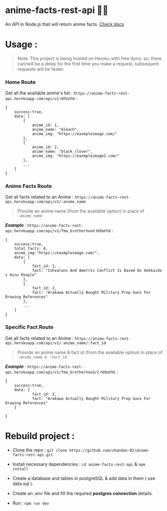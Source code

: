
# anime-facts-rest-api 🐱‍🚀

An API in Node.js that will return anime facts. [Check docs](https://chandan-02.github.io/anime-facts-rest-api/)

# Usage :

  > Note: This project is being hosted on Heroku with free dyno; so, there can/will be a delay for the first time you make a request, subsequent requests will be faster.

### Home Route
Get all the available anime's list : `https://anime-facts-rest-api.herokuapp.com/api/v1`
*returns* : 
```
{
	success:true,
	data: [
		{
			anime_id: 1,
			anime_name: "bleach",
			anime_img: "https://eaxmpleimage.com/"
		},
		{
			anime_id: 2,
			anime_name: "black_clover",
			anime_img: "https://eaxmpleimage2.com/"
		},
		...
	]
}
```
### Anime Facts Route 
Get all facts related to an Anime  : `https://anime-facts-rest-api.herokuapp.com/api/v1/:anime_name`
> Provide an anime name (from the available option) in place of `:anime_name`

***Example*** : 
`https://anime-facts-rest-api.herokuapp.com/api/v1/fma_brotherhood`
*returns* : 
```
{
	success:true,
	total_facts: 8,
	anime_img:"https://eaxmpleimage.com/",
	data: [
		{
			fact_id: 1,
			fact: "Ishvalans And Ametris Conflict Is Based On Hokkaido s Ainu People"
		},
		{
			fact_id: 2,
			fact: "Arakawa Actually Bought Military Prop Guns For Drawing References"
		},
		...
	]
}
```
### Specific Fact Route 
Get all facts related to an Anime  : `https://anime-facts-rest-api.herokuapp.com/api/v1/:anime_name/:fact_id`
> Provide an anime name & fact id (from the available option) in place of `:anime_name & :fact_id`

***Example*** : 
`https://anime-facts-rest-api.herokuapp.com/api/v1/fma_brotherhood/2`
*returns* : 
```
{
	success:true,
	data: {
			fact_id: 2,
			fact: "Arakawa Actually Bought Military Prop Guns For Drawing References"
	}
	
}
```

# Rebuild project :

- Clone the repo : `git clone https://github.com/chandan-02/anime-facts-rest-api.git`

- Install necessary dependencies : `cd anime-facts-rest-api` & `npm install`

- Create a database and tables in postgreSQL & add data in them ( use data.sql ).

- Create an .env file and fill the required **postgres connection** details.

- Run : `npm run dev`
